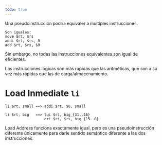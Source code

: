 ```yaml
---
todo: true
---
```



Una pseudoinstrucción podría equivaler a multiples instrucciones.

```
Son iguales:
move $rt, $rs
addi $rt, $rs, 0
add $rt, $rs, $0
```

Sin embargo, no todas las instrucciones equivalentes son igual de eficientes.

Las instrucciones lógicas son más rápidas que las aritméticas, que son a su vez más rápidas que las de carga/almacenamiento.

# Load Inmediate `li`

```
li $rt, small ==> addi $rt, $0, small

li $rt, big   ==> lui $rt, big_{31..16}
                  ori $rt, $rs, big_{15..0}
```

Load Address funciona exactamente igual, pero es una pseudoinstrucción diferente únicamente para darle sentido semántico diferente a las dos instrucciones.